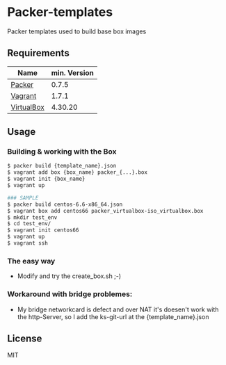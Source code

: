 Packer-templates
======

Packer templates used to build base box images

Requirements
-----

Name        | min. Version  | 
------------|---------------|
[Packer]    | 0.7.5         | 
[Vagrant]   | 1.7.1         | 
[VirtualBox]| 4.30.20       | 

Usage
-----

### Building & working with the Box
```sh
$ packer build {template_name}.json
$ vagrant add box {box_name} packer_{...}.box
$ vagrant init {box_name}
$ vagrant up
```

	
```sh
### SAMPLE
$ packer build centos-6.6-x86_64.json
$ vagrant box add centos66 packer_virtualbox-iso_virtualbox.box
$ mkdir test_env
$ cd test_env/
$ vagrant init centos66
$ vagrant up
$ vagrant ssh
```

### The easy way
- Modify and try the create_box.sh ;-)

### Workaround with bridge problemes:
  - My bridge networkcard is defect and over NAT it's doesen't work with the http-Server, so I add the ks-git-url at the {template_name}.json

License
------
MIT


[Vagrant]:https://www.vagrantup.com/
[Packer]:https://www.packer.io/
[VirtualBox]:https://www.virtualbox.org/